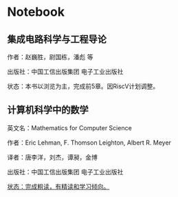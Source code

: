 # Notebook



## 集成电路科学与工程导论

作者：赵巍胜，尉国栋，潘彪 等

出版社：中国工信出版集团 电子工业出版社

状态：本书以浏览为主，完成前5章。因RiscV计划调整。



## 计算机科学中的数学

英文名：Mathematics for Computer Science

作者：Eric Lehman, F. Thomson Leighton, Albert R. Meyer

译者：唐李洋，刘杰，谭昶，金博

出版社：中国工信出版集团 电子工业出版社

<u>状态：完成粗读，有精读和学习倾向。</u>



